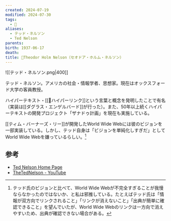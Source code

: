 ```yaml
---
created: 2024-07-19
modified: 2024-07-30
tags:
  - 👤
aliases:
  - テッド・ネルソン
  - Ted Nelson
parents: 
birth: 1937-06-17
death: 
title: 👤Theodor Holm Nelson（セオドア・ホルム・ネルソン）
---
```

![[テッド・ネルソン.png|400]]

テッド・ネルソン。アメリカの社会・情報学者、思想家。現在はオックスフォード大学の客員教授。

ハイパーテキスト・[[📝ハイパーリンク]]という言葉と概念を発明したことで有名（実装は[[ダグラス・エンゲルバード]]が行った）。また、50年以上続くハイパーテキストの開発プロジェクト「ザナドゥ計画」を現在も実施している。

[[ティム・バーナーズ・リー]]が開発したWorld Wide Webには彼のビジョンを一部実装している。しかし、テッド自身は「ビジョンを単純化しすぎだ」としてWorld Wide Webを嫌っているらしい。[^嫌っている理由]

[^嫌っている理由]: テッド氏のビジョンと比べて、World Wide Webが不完全すぎることが我慢ならなかったのではないか、と私は邪推している。たとえばテッド氏は「情報が双方向でリンクされること」「リンクが消えないこと」「出典が簡単に確認できること」を望んでいたが、World Wide Webのリンクは一方向で消えやすいため、出典が確認できない場合がある。

## 参考
- [Ted Nelson Home Page](http://ted.hyperland.com/)
- [TheTedNelson - YouTube](https://www.youtube.com/user/TheTedNelson)